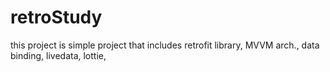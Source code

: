 # retroStudy

this project is simple project that includes retrofit library, MVVM arch., data binding, livedata, lottie, 
